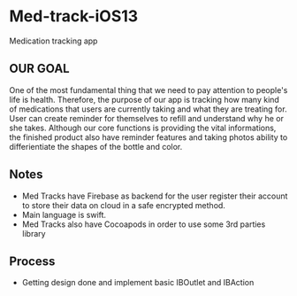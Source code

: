 # Med-track-iOS13
Medication tracking app

## OUR GOAL

One of the most fundamental thing that we need to pay attention to people's life is health. Therefore, the purpose of   our app is tracking how many kind of medications that users are currently taking and what they are treating for.       User can create reminder for themselves to refill and understand why he or she takes. Although our core functions is   providing the vital informations, the finished product also have reminder features and taking photos ability to       differientiate the shapes of the bottle and color. 


## Notes

* Med Tracks have Firebase as backend for the user register their account to store their data on cloud in a safe encrypted method. 
* Main language is swift.
* Med Tracks also have Cocoapods in order to use some 3rd parties library

## Process

* Getting design done and implement basic IBOutlet and IBAction
